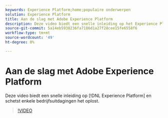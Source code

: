 ```yaml
---
keywords: Experience Platform;home;populaire onderwerpen
solution: Experience Platform
title: Aan de slag met Adobe Experience Platform
description: Deze video biedt een snelle inleiding op het Experience Platform en schetst de zakelijke uitdagingen die het oplost.
source-git-commit: 5a14eb5938236fa7186d1a27f28cee15fe6558f6
workflow-type: tm+mt
source-wordcount: '49'
ht-degree: 0%

---
```



# Aan de slag met Adobe Experience Platform

Deze video biedt een snelle inleiding op [!DNL Experience Platform] en schetst enkele bedrijfsuitdagingen het oplost.

>[!VIDEO](https://video.tv.adobe.com/v/32797?quality=12&learn=on)